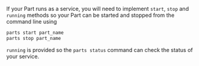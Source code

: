 If your Part runs as a service, you will need to implement `start`, `stop` and `running` methods so your Part can be started and stopped from the command line using 

```bash
parts start part_name
parts stop part_name
```

`running` is provided so the `parts status` command can check the status of your service.


